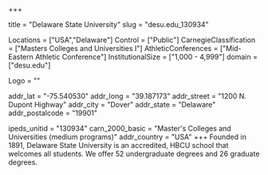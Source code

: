 
+++

title = "Delaware State University"
slug = "desu.edu_130934"

Locations = ["USA","Delaware"]
Control = ["Public"]
CarnegieClassification = ["Masters Colleges and Universities I"]
AthleticConferences = ["Mid-Eastern Athletic Conference"]
InstitutionalSize = ["1,000 - 4,999"]
domain = ["desu.edu"]

Logo = ""

addr_lat = "-75.540530"
addr_long = "39.187173"
addr_street = "1200 N. Dupont Highway"
addr_city = "Dover"
addr_state = "Delaware"
addr_postalcode = "19901"

ipeds_unitid = "130934"
carn_2000_basic = "Master's Colleges and Universities (medium programs)"
addr_country = "USA"
+++
    Founded in 1891, Delaware State University is an accredited, HBCU school that welcomes all students. We offer 52 undergraduate degrees and 26 graduate degrees.
